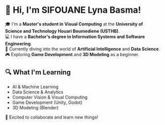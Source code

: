# 👋 Hi, I'm SIFOUANE Lyna Basma!  

🎓 I'm a **Master's student in Visual Computing** at the **University of Science and Technology Houari Boumediene (USTHB)**.  
💻 I have a **Bachelor's degree in Information Systems and Software Engineering**.  
🤖 Currently diving into the world of **Artificial Intelligence** and **Data Science**.  
🎮 Exploring **Game Development** and **3D Modeling** as a beginner.  

## 🔍 What I'm Learning  
- AI & Machine Learning  
- Data Science & Analytics  
- Computer Vision & Visual Computing  
- Game Development (Unity, Godot)  
- 3D Modeling (Blender)  


🚀 Excited to collaborate and learn new things!  
